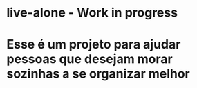 # live-alone - Work in progress
# Esse é um projeto para ajudar pessoas que desejam morar sozinhas a se organizar melhor
